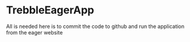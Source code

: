 # TrebbleEagerApp


All is needed here is to commit the code to github and run the application from the eager website

